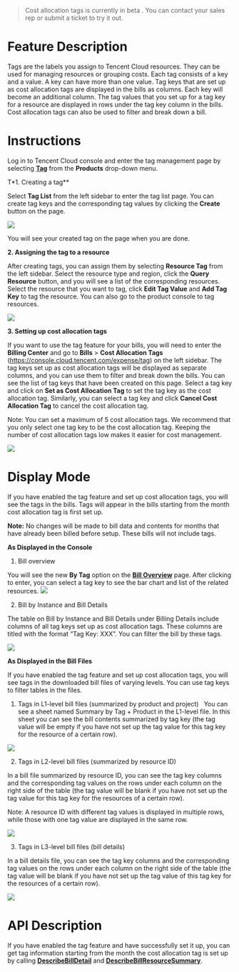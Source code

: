 
>Cost allocation tags is currently in beta . You can contact your sales rep or submit a ticket to try it out.

# Feature Description #

Tags are the labels you assign to Tencent Cloud resources. They can be used for managing resources or grouping costs. Each tag consists of a key and a value. A key can have more than one value.
Tag keys that are set up as cost allocation tags are displayed in the bills as columns. Each key will become an additional column. The tag values that you set up for a tag key for a resource are displayed in rows under the tag key column in the bills. Cost allocation tags can also be used to filter and break down a bill.


# Instructions #

Log in to Tencent Cloud console and enter the tag management page by selecting [**Tag**](https://console.cloud.tencent.com/tag/resources) from the **Products** drop-down menu.

T*1. Creating a tag**

Select **Tag List** from the left sidebar to enter the tag list page. You can create tag keys and the corresponding tag values by clicking the **Create** button on the page.

![](https://main.qcloudimg.com/raw/c820a9c962862a8a4c28004adbec248b.png)

You will see your created tag on the page when you are done.

**2. Assigning the tag to a resource**

After creating tags, you can assign them by selecting **Resource Tag** from the left sidebar. Select the resource type and region, click the **Query Resource** button, and you will see a list of the corresponding resources. Select the resource that you want to tag, click **Edit Tag Value** and **Add Tag Key** to tag the resource.
You can also go to the product console to tag resources.

![](https://main.qcloudimg.com/raw/252bb597b04b29bb924d90bb6d71eec5.png)

**3. Setting up cost allocation tags**

If you want to use the tag feature for your bills, you will need to enter the **Billing Center** and go to **Bills** > **Cost Allocation Tags** (https://console.cloud.tencent.com/expense/tag) on the left sidebar. The tag keys set up as cost allocation tags will be displayed as separate columns, and you can use them to filter and break down the bills.
You can see the list of tag keys that have been created on this page. Select a tag key and click on **Set as Cost Allocation Tag** to set the tag key as the cost allocation tag. Similarly, you can select a tag key and click **Cancel Cost Allocation Tag** to cancel the cost allocation tag.

Note: You can set a maximum of 5 cost allocation tags. We recommend that you only select one tag key to be the cost allocation tag. Keeping the number of cost allocation tags low makes it easier for cost management.

![](https://main.qcloudimg.com/raw/561010a1e9b727c0f456a21210cfc8ef.png)



# Display Mode #

If you have enabled the tag feature and set up cost allocation tags, you will see the tags in the bills. Tags will appear in the bills starting from the month cost allocation tag is first set up.

**Note:** No changes will be made to bill data and contents for months that have already been billed before setup. These bills will not include tags.

**As Displayed in the Console**

1. Bill overview

You will see the new **By Tag** option on the [**Bill Overview**](https://console.cloud.tencent.com/expense/bill/overview) page. After clicking to enter, you can select a tag key to see the bar chart and list of the related resources.
![](https://main.qcloudimg.com/raw/29e0238e78278192f7683324f4f7e78f.png)


2. Bill by Instance and Bill Details

The table on Bill by Instance and Bill Details under Billing Details include columns of all tag keys set up as cost allocation tags.
These columns are titled with the format “Tag Key: XXX”. You can filter the bill by these tags.

![](https://main.qcloudimg.com/raw/d0e31dead29e8282a5adce30c32feb12.png)



**As Displayed in the Bill Files**

If you have enabled the tag feature and set up cost allocation tags, you will see tags in the downloaded bill files of varying levels. You can use tag keys to filter tables in the files.

1. Tags in L1-level bill files (summarized by product and project)
 
You can see a sheet named Summary by Tag + Product in the L1-level file.
In this sheet you can see the bill contents summarized by tag key (the tag value will be empty if you have not set up the tag value for this tag key for the resource of a certain row).

![](https://main.qcloudimg.com/raw/78c9717140343c27ff2e808c05ef633d.png)

2. Tags in L2-level bill files (summarized by resource ID)

In a bill file summarized by resource ID, you can see the tag key columns and the corresponding tag values on the rows under each column on the right side of the table (the tag value will be blank if you have not set up the tag value for this tag key for the resources of a certain row).

Note: A resource ID with different tag values is displayed in multiple rows, while those with one tag value are displayed in the same row.

![](https://main.qcloudimg.com/raw/615edd4eba6bc8f80cba410174ebb93e.png)

3. Tags in L3-level bill files (bill details)

In a bill details file, you can see the tag key columns and the corresponding tag values on the rows under each column on the right side of the table (the tag value will be blank if you have not set up the tag value of this tag key for the resources of a certain row).

![](https://main.qcloudimg.com/raw/697dd63ce409ca275bf8e2213d9b8177.png)

# API Description #

If you have enabled the tag feature and have successfully set it up, you can get tag information starting from the month the cost allocation tag is set up by calling [**DescribeBillDetail**](https://cloud.tencent.com/document/product/555/19182) and [**DescribeBillResourceSummary**](https://cloud.tencent.com/document/product/555/19181).



